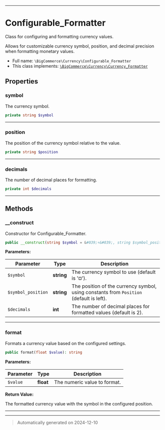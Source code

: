 ***

# Configurable_Formatter

Class for configuring and formatting currency values.

Allows for customizable currency symbol, position, and decimal precision when formatting monetary values.

* Full name: `\BigCommerce\Currency\Configurable_Formatter`
* This class implements:
[`\BigCommerce\Currency\Currency_Formatter`](./Currency_Formatter.md)



## Properties


### symbol

The currency symbol.

```php
private string $symbol
```






***

### position

The position of the currency symbol relative to the value.

```php
private string $position
```






***

### decimals

The number of decimal places for formatting.

```php
private int $decimals
```






***

## Methods


### __construct

Constructor for Configurable_Formatter.

```php
public __construct(string $symbol = &#039;¤&#039;, string $symbol_position = Position::POSITION_LEFT, int $decimals = 2): mixed
```








**Parameters:**

| Parameter | Type | Description |
|-----------|------|-------------|
| `$symbol` | **string** | The currency symbol to use (default is &#039;¤&#039;). |
| `$symbol_position` | **string** | The position of the currency symbol, using constants from `Position` (default is left). |
| `$decimals` | **int** | The number of decimal places for formatted values (default is 2). |





***

### format

Formats a currency value based on the configured settings.

```php
public format(float $value): string
```








**Parameters:**

| Parameter | Type | Description |
|-----------|------|-------------|
| `$value` | **float** | The numeric value to format. |


**Return Value:**

The formatted currency value with the symbol in the configured position.




***


***
> Automatically generated on 2024-12-10
